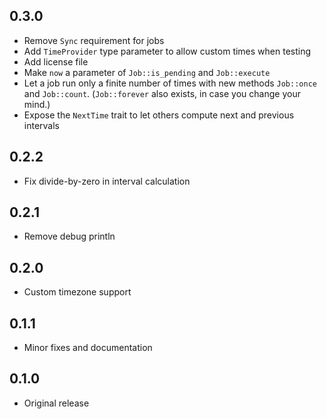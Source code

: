 ## 0.3.0
* Remove `Sync` requirement for jobs
* Add `TimeProvider` type parameter to allow custom times when testing
* Add license file
* Make `now` a parameter of `Job::is_pending` and `Job::execute`
* Let a job run only a finite number of times with new methods `Job::once` and `Job::count`. (`Job::forever` also exists, in case you change your mind.)
* Expose the `NextTime` trait to let others compute next and previous intervals

## 0.2.2
* Fix divide-by-zero in interval calculation

## 0.2.1
* Remove debug println

## 0.2.0
* Custom timezone support

## 0.1.1
* Minor fixes and documentation

## 0.1.0
* Original release